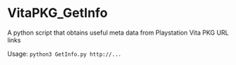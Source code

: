 # VitaPKG_GetInfo
A python script that obtains useful meta data from Playstation Vita PKG URL links

Usage:
`python3 GetInfo.py http://...`
